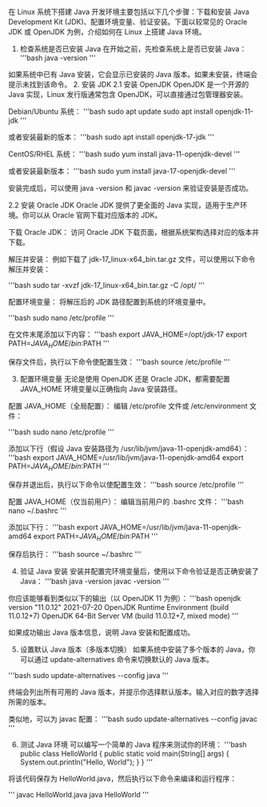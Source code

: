 在 Linux 系统下搭建 Java 开发环境主要包括以下几个步骤：下载和安装 Java Development Kit (JDK)、配置环境变量、验证安装。下面以较常见的 Oracle JDK 或 OpenJDK 为例，介绍如何在 Linux 上搭建 Java 环境。

1. 检查系统是否已安装 Java
在开始之前，先检查系统上是否已安装 Java：
'''bash
java -version
'''

如果系统中已有 Java 安装，它会显示已安装的 Java 版本。如果未安装，终端会提示未找到该命令。
2. 安装 JDK
2.1 安装 OpenJDK
OpenJDK 是一个开源的 Java 实现，Linux 发行版通常包含 OpenJDK，可以直接通过包管理器安装。

Debian/Ubuntu 系统：
'''bash
sudo apt update
sudo apt install openjdk-11-jdk
'''

或者安装最新的版本：
'''bash
sudo apt install openjdk-17-jdk
'''

CentOS/RHEL 系统：
'''bash
sudo yum install java-11-openjdk-devel
'''


或者安装最新版本：
'''bash
sudo yum install java-17-openjdk-devel
'''

安装完成后，可以使用 java -version 和 javac -version 来验证安装是否成功。


2.2 安装 Oracle JDK
Oracle JDK 提供了更全面的 Java 实现，适用于生产环境。你可以从 Oracle 官网下载对应版本的 JDK。

下载 Oracle JDK： 访问 Oracle JDK 下载页面，根据系统架构选择对应的版本并下载。

解压并安装： 例如下载了 jdk-17_linux-x64_bin.tar.gz 文件，可以使用以下命令解压并安装：

'''bash
sudo tar -xvzf jdk-17_linux-x64_bin.tar.gz -C /opt/
'''

配置环境变量： 将解压后的 JDK 路径配置到系统的环境变量中。

'''bash
sudo nano /etc/profile
'''

在文件末尾添加以下内容：
'''bash
export JAVA_HOME=/opt/jdk-17
export PATH=$JAVA_HOME/bin:$PATH
'''

保存文件后，执行以下命令使配置生效：
'''bash
source /etc/profile
'''




3. 配置环境变量
无论是使用 OpenJDK 还是 Oracle JDK，都需要配置 JAVA_HOME 环境变量以正确指向 Java 安装路径。

配置 JAVA_HOME（全局配置）：
编辑 /etc/profile 文件或 /etc/environment 文件：

'''bash
sudo nano /etc/profile
'''

添加以下行（假设 Java 安装路径为 /usr/lib/jvm/java-11-openjdk-amd64）：
'''bash
export JAVA_HOME=/usr/lib/jvm/java-11-openjdk-amd64
export PATH=$JAVA_HOME/bin:$PATH
'''

保存并退出后，执行以下命令以使配置生效：
'''bash
source /etc/profile
'''

配置 JAVA_HOME（仅当前用户）：
编辑当前用户的 .bashrc 文件：
'''bash
nano ~/.bashrc
'''

添加以下行：
'''bash
export JAVA_HOME=/usr/lib/jvm/java-11-openjdk-amd64
export PATH=$JAVA_HOME/bin:$PATH
'''

保存后执行：
'''bash
source ~/.bashrc
'''

4. 验证 Java 安装
安装并配置完环境变量后，使用以下命令验证是否正确安装了 Java：
'''bash
java -version
javac -version
'''

你应该能够看到类似以下的输出（以 OpenJDK 11 为例）：
'''bash
openjdk version "11.0.12" 2021-07-20
OpenJDK Runtime Environment (build 11.0.12+7)
OpenJDK 64-Bit Server VM (build 11.0.12+7, mixed mode)
'''


如果成功输出 Java 版本信息，说明 Java 安装和配置成功。

5. 设置默认 Java 版本（多版本切换）
如果系统中安装了多个版本的 Java，你可以通过 update-alternatives 命令来切换默认的 Java 版本。

'''bash
sudo update-alternatives --config java
'''

终端会列出所有可用的 Java 版本，并提示你选择默认版本。输入对应的数字选择所需的版本。

类似地，可以为 javac 配置：
'''bash
sudo update-alternatives --config javac
'''

6. 测试 Java 环境
可以编写一个简单的 Java 程序来测试你的环境：
'''bash
public class HelloWorld {
    public static void main(String[] args) {
        System.out.println("Hello, World");
    }
}
'''

将该代码保存为 HelloWorld.java，然后执行以下命令来编译和运行程序：

'''
javac HelloWorld.java
java HelloWorld
'''











